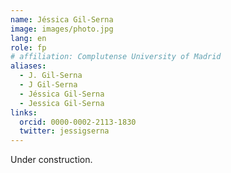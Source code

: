 ```yaml
---
name: Jéssica Gil-Serna
image: images/photo.jpg
lang: en
role: fp
# affiliation: Complutense University of Madrid
aliases:
  - J. Gil-Serna
  - J Gil-Serna
  - Jéssica Gil-Serna
  - Jessica Gil-Serna
links:
  orcid: 0000-0002-2113-1830
  twitter: jessigserna
---
```


Under construction.

